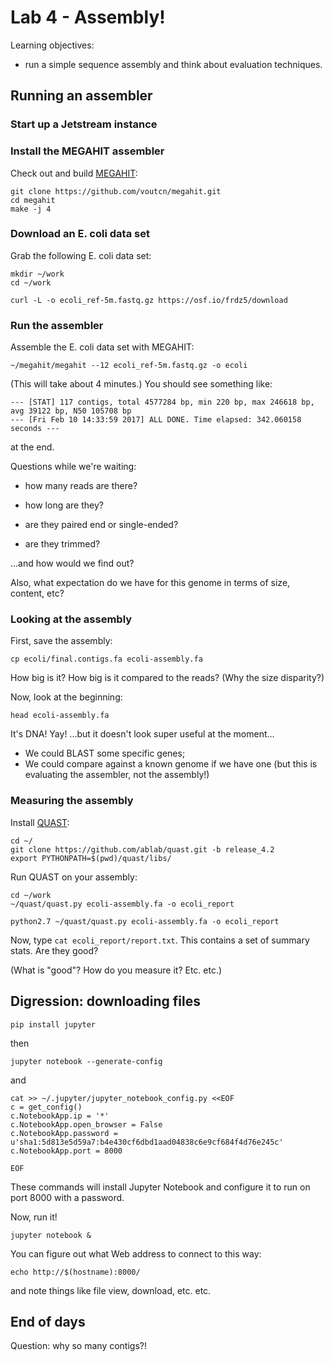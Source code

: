 # Lab 4 - Assembly!

Learning objectives:

* run a simple sequence assembly and think about evaluation techniques.

## Running an assembler

### Start up a Jetstream instance

### Install the MEGAHIT assembler

Check out and build [MEGAHIT](https://www.ncbi.nlm.nih.gov/pubmed/27012178):

```
git clone https://github.com/voutcn/megahit.git
cd megahit
make -j 4
```

### Download an E. coli data set

Grab the following E. coli data set:

```
mkdir ~/work
cd ~/work

curl -L -o ecoli_ref-5m.fastq.gz https://osf.io/frdz5/download
```
    
### Run the assembler

Assemble the E. coli data set with MEGAHIT:

```
~/megahit/megahit --12 ecoli_ref-5m.fastq.gz -o ecoli
```

(This will take about 4 minutes.)  You should see something like:

```
--- [STAT] 117 contigs, total 4577284 bp, min 220 bp, max 246618 bp, avg 39122 bp, N50 105708 bp
--- [Fri Feb 10 14:33:59 2017] ALL DONE. Time elapsed: 342.060158 seconds ---
```

at the end.

Questions while we're waiting:

* how many reads are there?

* how long are they?

* are they paired end or single-ended?

* are they trimmed?

...and how would we find out?

Also, what expectation do we have for this genome in terms of size,
content, etc?

### Looking at the assembly

First, save the assembly:

```
cp ecoli/final.contigs.fa ecoli-assembly.fa
```

How big is it? How big is it compared to the reads? (Why the size disparity?)
    
Now, look at the beginning:

```
head ecoli-assembly.fa
```
    
It's DNA! Yay! ...but it doesn't look super useful at the moment...

* We could BLAST some specific genes;
* We could compare against a known genome if we have one (but this is evaluating the assembler, not the assembly!)

### Measuring the assembly

Install [QUAST](http://quast.sourceforge.net/quast):

```
cd ~/
git clone https://github.com/ablab/quast.git -b release_4.2
export PYTHONPATH=$(pwd)/quast/libs/
```

Run QUAST on your assembly:

```
cd ~/work
~/quast/quast.py ecoli-assembly.fa -o ecoli_report
```
   
```
python2.7 ~/quast/quast.py ecoli-assembly.fa -o ecoli_report
```

Now, type `cat ecoli_report/report.txt`.
This contains a set of summary stats. Are they good?

(What is "good"? How do you measure it? Etc. etc.)

## Digression: downloading files

```
pip install jupyter
```

then

```
jupyter notebook --generate-config
```

and

```
cat >> ~/.jupyter/jupyter_notebook_config.py <<EOF
c = get_config()
c.NotebookApp.ip = '*'
c.NotebookApp.open_browser = False
c.NotebookApp.password = u'sha1:5d813e5d59a7:b4e430cf6dbd1aad04838c6e9cf684f4d76e245c'
c.NotebookApp.port = 8000

EOF
```

These commands will install Jupyter Notebook and configure it to run on
port 8000 with a password.

Now, run it!

```
jupyter notebook &
```

You can figure out what Web address to connect to this way:
```
echo http://$(hostname):8000/
```

and note things like file view, download, etc. etc.

## End of days

Question: why so many contigs?!
